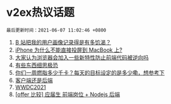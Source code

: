 # v2ex热议话题

`最后更新时间：2021-06-07 11:02:46 +0800`

1. [B 站把我的用户画像记录得是有多饥渴？](https://www.v2ex.com/t/781709)
1. [iPhone 为什么不能直接投屏到 MacBook 上?](https://www.v2ex.com/t/781743)
1. [大家认为浏览器会加入一些新特性防止前端代码被逆向吗](https://www.v2ex.com/t/781702)
1. [有些东西细思极恐](https://www.v2ex.com/t/781794)
1. [你们一周燃脂多少千卡？每天的目标设定的是多少嘞，想参考下](https://www.v2ex.com/t/781672)
1. [客户端还是后端](https://www.v2ex.com/t/781688)
1. [WWDC2021](https://www.v2ex.com/t/781790)
1. [[offer 比较] 应届生 前端岗位 + Nodejs 后端](https://www.v2ex.com/t/781679)


